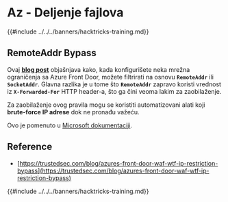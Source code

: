 # Az - Deljenje fajlova

{{#include ../../../banners/hacktricks-training.md}}

## RemoteAddr Bypass

Ovaj **[blog post](https://trustedsec.com/blog/azures-front-door-waf-wtf-ip-restriction-bypass)** objašnjava kako, kada konfigurišete neka mrežna ograničenja sa Azure Front Door, možete filtrirati na osnovu **`RemoteAddr`** ili **`SocketAddr`**. Glavna razlika je u tome što **`RemoteAddr`** zapravo koristi vrednost iz **`X-Forwarded-For`** HTTP header-a, što ga čini veoma lakim za zaobilaženje.

Za zaobilaženje ovog pravila mogu se koristiti automatizovani alati koji **brute-force IP adrese** dok ne pronađu važeću.

Ovo je pomenuto u [Microsoft dokumentaciji](https://learn.microsoft.com/en-us/azure/web-application-firewall/afds/waf-front-door-configure-ip-restriction).


## Reference

- [https://trustedsec.com/blog/azures-front-door-waf-wtf-ip-restriction-bypass](https://trustedsec.com/blog/azures-front-door-waf-wtf-ip-restriction-bypass)

{{#include ../../../banners/hacktricks-training.md}}
